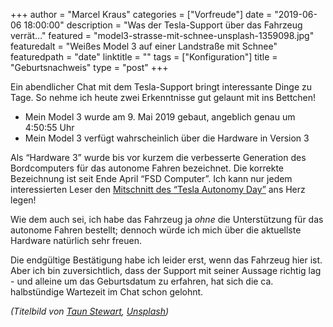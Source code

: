 +++
author = "Marcel Kraus"
categories = ["Vorfreude"]
date = "2019-06-06 18:00:00"
description = "Was der Tesla-Support über das Fahrzeug verrät…"
featured = "model3-strasse-mit-schnee-unsplash-1359098.jpg"
featuredalt = "Weißes Model 3 auf einer Landstraße mit Schnee"
featuredpath = "date"
linktitle = ""
tags = ["Konfiguration"]
title = "Geburtsnachweis"
type = "post"
+++

Ein abendlicher Chat mit dem Tesla-Support bringt interessante Dinge zu Tage. So nehme ich heute zwei Erkenntnisse gut gelaunt mit ins Bettchen!

- Mein Model 3 wurde am 9. Mai 2019 gebaut, angeblich genau um 4:50:55 Uhr
- Mein Model 3 verfügt wahrscheinlich über die Hardware in Version 3

Als “Hardware 3” wurde bis vor kurzem die verbesserte Generation des Bordcomputers für das autonome Fahren bezeichnet. Die korrekte Bezeichnung ist seit Ende April “FSD Computer”. Ich kann nur jedem interessierten Leser den [Mitschnitt des “Tesla Autonomy Day”](https://www.youtube.com/watch?v=Ucp0TTmvqOE) ans Herz legen!

Wie dem auch sei, ich habe das Fahrzeug ja _ohne_ die Unterstützung für das autonome Fahren bestellt; dennoch würde ich mich über die aktuellste Hardware natürlich sehr freuen.

Die endgültige Bestätigung habe ich leider erst, wenn das Fahrzeug hier ist. Aber ich bin zuversichtlich, dass der Support mit seiner Aussage richtig lag - und alleine um das Geburtsdatum zu erfahren, hat sich die ca. halbstündige Wartezeit im Chat schon gelohnt.

*(Titelbild von [Taun Stewart](https://unsplash.com/@tesla3?utm_source=unsplash&utm_medium=referral&utm_content=creditCopyText), [Unsplash](https://unsplash.com/search/photos/tesla?utm_source=unsplash&utm_medium=referral&utm_content=creditCopyText))*

